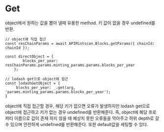 # Get

object에서 원하는 값을 뽑아 낼때 유용한 method. 키 값이 없을 경우 undefined를 반환.</br>

```
// object에 직접 접근
const resChainParams = await APIMintscan.Blocks.getParams({ chainId: chainId });

const directObject = {
		blocks_per_year: resChainParams.params.minting_params.params.blocks_per_year
	};

// lodash get으로 object에 접근
const lodashGetObject = {
     blocks_per_year: _.get(arg, 'params.minting_params.params.blocks_per_year');
}

```

object에 직접 접근할 경우, 해당 키가 없으면 오류가 발생하지만 lodash get으로 object에 접근하고 키가 없는 경우 undefined를 반환해준다. 즉, object에 해당 프로퍼티 이름으로 값이 존재 하지 않을 때 예상치 못한 오류들을 막아주고 하위 depth로 갈 수 있으며 안전하게 undefined를 반환해준다. 또한 default값을 세팅할 수 있다.
